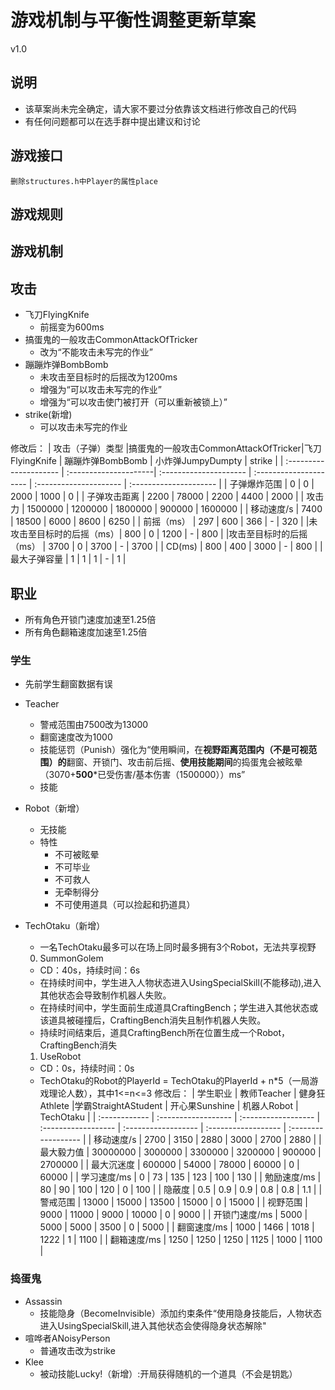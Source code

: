 # 游戏机制与平衡性调整更新草案
v1.0 

## 说明
- 该草案尚未完全确定，请大家不要过分依靠该文档进行修改自己的代码
- 有任何问题都可以在选手群中提出建议和讨论

## 游戏接口
    删除structures.h中Player的属性place

## 游戏规则

## 游戏机制

## 攻击
- 飞刀FlyingKnife
  - 前摇变为600ms
- 搞蛋鬼的一般攻击CommonAttackOfTricker
  - 改为“不能攻击未写完的作业”
- 蹦蹦炸弹BombBomb
  - 未攻击至目标时的后摇改为1200ms
  - 增强为“可以攻击未写完的作业”
  - 增强为“可以攻击使门被打开（可以重新被锁上）”
- strike(新增)
  - 可以攻击未写完的作业

修改后：
|   攻击（子弹）类型 |搞蛋鬼的一般攻击CommonAttackOfTricker|飞刀FlyingKnife    |      蹦蹦炸弹BombBomb   | 小炸弹JumpyDumpty       |        strike          |
| :--------------------- |  :---------------------|  :--------------------- | :--------------------- | :--------------------- | :--------------------- |
|   子弹爆炸范围          |     0                  |        0                |   2000                 |    1000                |         0              |
|   子弹攻击距离          |     2200               |       78000             |   2200                 |    4400                |        2000            |
|   攻击力                |     1500000            |        1200000         |   1800000               |    900000             |        1600000         |
|   移动速度/s            |     7400               |              18500     |   6000                  |   8600                 |        6250            |
|   前摇（ms）            |     297                |      600               |   366                   |      -                 |        320             |
|未攻击至目标时的后摇（ms）|     800                |      0                  |     1200               |    -                    |        800             |
|攻击至目标时的后摇（ms）  |    3700                |     0                   |         3700           |      -                  |        3700            |
|   CD(ms)               |      800               |      400               |    3000                 |    -                    |        800             |
|   最大子弹容量          |      1                 |     1                  |    1                    |   -                     |         1              |  


## 职业
- 所有角色开锁门速度加速至1.25倍
- 所有角色翻箱速度加速至1.25倍

### 学生
- 先前学生翻窗数据有误

- Teacher
  - 警戒范围由7500改为13000
  - 翻窗速度改为1000
  - 技能惩罚（Punish）强化为“使用瞬间，在**视野距离范围内（不是可视范围）的**翻窗、开锁门、攻击前后摇、**使用技能期间**的捣蛋鬼会被眩晕（3070+**500***已受伤害/基本伤害（1500000））ms”
  - 技能
- Robot（新增）
  - 无技能
  - 特性
    - 不可被眩晕
    - 不可毕业
    - 不可救人
    - 无牵制得分
    - 不可使用道具（可以捡起和扔道具）
- TechOtaku（新增）
  - 一名TechOtaku最多可以在场上同时最多拥有3个Robot，无法共享视野
  0. SummonGolem
    - CD：40s，持续时间：6s
    - 在持续时间中，学生进入人物状态进入UsingSpecialSkill(不能移动),进入其他状态会导致制作机器人失败。
    - 在持续时间中，学生面前生成道具CraftingBench；学生进入其他状态或该道具被碰撞后，CraftingBench消失且制作机器人失败。
    - 持续时间结束后，道具CraftingBench所在位置生成一个Robot，CraftingBench消失
  1. UseRobot
    - CD：0s，持续时间：0s
    - TechOtaku的Robot的PlayerId = TechOtaku的PlayerId + n*5（一局游戏理论人数），其中1<=n<=3
修改后：
|   学生职业     |        教师Teacher   |        健身狂Athlete  |学霸StraightAStudent |   开心果Sunshine    |   机器人Robot        |           TechOtaku |
| :------------ |  :------------------ |  :------------------ | :------------------ | :------------------ | :------------------ | :------------------ |
|   移动速度/s   |    2700              |      3150            |   2880              |    3000             |    2700             |        2880         |
|   最大毅力值   |     30000000         |      3000000         |   3300000           |    3200000          |    900000           |    2700000          |
|   最大沉迷度   |     600000           |        54000         |   78000             |    60000            |        0            |     60000           |
|   学习速度/ms  |        0             |      73              |   135               |     123             |     100             |      130            |
|   勉励速度/ms  |     80               |      90              |   100               |      120            |      0              |    100              |
|   隐蔽度       |      0.5             |      0.9             |     0.9             | 0.8                 |        0.8          |    1.1              |
|   警戒范围     |     13000            |      15000           |   13500             |    15000            |        0            |    15000            |
|   视野范围     |      9000            |      11000           |    9000             |    10000            |        0            |    9000             |
|   开锁门速度/ms |    5000             |    5000              |     5000            |         3500        |        0            |     5000            |
|   翻窗速度/ms   |      1000           |       1466           |     1018            |           1222      |        1            |    1100             |
|   翻箱速度/ms   |            1250     |   1250               |     1250            |     1125            |        1000         |    1100             |

### 捣蛋鬼
- Assassin
  - 技能隐身（BecomeInvisible）添加约束条件“使用隐身技能后，人物状态进入UsingSpecialSkill,进入其他状态会使得隐身状态解除"
- 喧哗者ANoisyPerson
  - 普通攻击改为strike
- Klee
  - 被动技能Lucky!（新增）:开局获得随机的一个道具（不会是钥匙）
